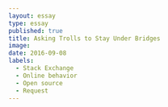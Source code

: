 ```yaml
---
layout: essay
type: essay
published: true
title: Asking Trolls to Stay Under Bridges 
image: 
date: 2016-09-08
labels:
  - Stack Exchange
  - Online behavior
  - Open source
  - Request
---
```

